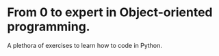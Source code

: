 # From 0 to expert in Object-oriented programming.

A plethora of exercises to learn how to code in Python.
